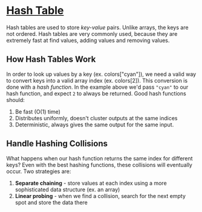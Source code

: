 # [Hash Table](HashTable.js)

Hash tables are used to store _key-value_ pairs. Unlike arrays, the keys are not ordered. Hash tables are very commonly used, because they are extremely fast at find values, adding values and removing values.

## How Hash Tables Work

In order to look up values by a key (ex. colors["cyan"]), we need a valid way to convert keys into a valid array index (ex. colors[2]). This conversion is done with a _hash function_. In the example above we'd pass `"cyan"` to our hash function, and expect `2` to always be returned. Good hash functions should:

1. Be fast (O(1) time)
2. Distributes uniformly, doesn't cluster outputs at the same indices
3. Deterministic, always gives the same output for the same input.

## Handle Hashing Collisions

What happens when our hash function returns the same index for different keys? Even with the best hashing functions, these collisions will eventually occur. Two strategies are:

1. **Separate chaining** - store values at each index using a more sophisticated data structure (ex. an array)
2. **Linear probing** - when we find a collision, search for the next empty spot and store the data there
